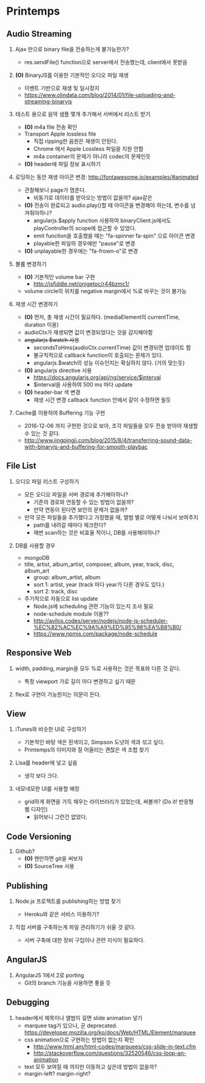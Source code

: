 # Printemps

## Audio Streaming
1. Ajax 만으로 binary file을 전송하는게 불가능한가?
    - res.sendFile() function으로 server에서 전송했는데, client에서 못받음

1. **(O)** BinaryJS를 이용한 기본적인 오디오 파일 재생
    - 이벤트 기반으로 재생 및 일시정지
    - <https://www.olindata.com/blog/2014/01/file-uploading-and-streaming-binaryjs>

1. 테스트 용으로 음악 샘플 몇개 추가해서 서버에서 리스트 받기
    - **(O)** m4a file 전송 확인
    - Transport Apple lossless file
        - 직접 ripping한 음원은 재생이 안된다.
        - Chrome 에서 Apple Lossless 파일을 지원 안함
        - m4a container의 문제가 아니라 codec의 문제인듯
    - **(O)** header에 파일 정보 표시하기

1. 로딩하는 동안 재생 아이콘 변경: <http://fontawesome.io/examples/#animated>
    - 관찰해보니 page가 멈춘다.
        - 비동기로 데이터를 받아오는 방법이 없을까? ajax같은
    - **(O)** 전송이 완료되고 audio.play()할 때 아이콘을 변경해야 하는데, 변수를 넘겨줘야하나?
        - angularjs.$apply function 사용하여 binaryClient.js에서도 playController의 scope에 접근할 수 있었다.
        - emit function을 호출했을 때는 "fa-spinner fa-spin" 으로 아이콘 변경
        - playable한 파일의 경우에만 "pause"로 변경
    - **(O)** unplayable한 경우에는 "fa-frown-o"로 변경

1. 볼륨 변경하기
    - **(O)** 기본적인 volume bar 구현
        - <http://jsfiddle.net/onigetoc/r44bzmc1/>
    - volume circle의 위치를 negative margin에서 %로 바꾸는 것이 불가능

1. 재생 시간 변경하기
    - **(O)** 먼저, 총 재생 시간이 필요하다. (mediaElement의 currentTime, duration 이용)
    - audioCtx가 재생되면 값이 변경되었다는 것을 감지해야함
    - ~~angularjs $watch 사용~~
        - secondsToHms(audioCtx.currentTime) 값이 변경되면 업데이트 함
        - 불규칙적으로 callback function이 호출되는 문제가 있다.
        - angularjs.$watch의 성능 이슈인지는 확실하지 않다. (거의 맞는듯)
    - **(O)** angularjs directive 사용
        - <https://docs.angularjs.org/api/ng/service/$interval>
        - $interval을 사용하여 500 ms 마다 update
    - **(O)** header-bar 색 변경
        - 재생 시간 변경 callback function 안에서 같이 수정하면 될듯

1. Cache를 이용하여 Buffering 기능 구현
    - 2016-12-06 까지 구현한 것으로 보아, 조각 파일들을 모두 전송 받아야 재생할 수 있는 것 같다.
    - <http://www.jingpingji.com/blog/2015/8/4/transferring-sound-data-with-binaryjs-and-buffering-for-smooth-playbac>


## File List
1. 오디오 파일 리스트 구성하기
    - 모든 오디오 파일을 서버 경로에 추가해아하나?
        - 기존의 경로와 연동할 수 있는 방법이 없을까?
        - 만약 연동이 된다면 보안의 문제가 없을까?
    - 만약 모든 파일들을 추가했다고 가정했을 때, 앨범 별로 어떻게 나눠서 보여주지
        - path를 내려갈 때마다 체크한다?
        - 매번 scan하는 것은 비효울 적이니, DB를 사용해야하나?

1. DB를 사용할 경우
    - mongoDB
    - title, artist, album_artist, composer, album, year, track, disc, album_art
        - group: album_artist, album
        - sort 1: artist, year (track 마다 year가 다른 경우도 있다.)
        - sort 2: track, disc
    - 주기적으로 자동으로 list update
        - Node.js에 scheduling 관련 기능이 있는지 조사 필요
        - node-schedule module 이용??
        - <http://avilos.codes/server/nodejs/node-js-scheduler-%EC%82%AC%EC%9A%A9%ED%95%98%EA%B8%B0/>
        - <https://www.npmjs.com/package/node-schedule>


## Responsive Web
1. width, padding, margin을 모두 %로 사용하는 것은 목표와 다른 것 같다.
    - 특정 viewport 가로 길이 마다 변경하고 싶기 때문

1. flex로 구현이 가능한지는 의문이 든다.


## View
1. iTunes와 비슷한 UI로 구성하기
    - 기본적인 바탕 색은 흰색이고, Simpson 도넛의 색과 섞고 싶다.
    - Printemps의 이미지와 잘 어울리는 괜찮은 색 조합 찾기

1. Lisa를 header에 넣고 싶음
    - 생각 보다 크다.

1. 네모네모한 UI를 사용할 예정
    - grid하게 화면을 가득 채우는 라이브러리가 있었는데, 써볼까? \(Do it! 반응형 웹 디자인\)
        - 읽어보니 그런건 없었다.


## Code Versioning
1. Github?
    - **(O)** 왠만하면 git을 써보자
    - **(O)** SourceTree 사용


## Publishing
1. Node.js 프로젝트를 publishing하는 방법 찾기
    - Heroku와 같은 서비스 이용하기?

1. 직접 서버를 구축하는게 파일 관리하기가 쉬울 것 같다.
    - 서버 구축에 대한 장비 구입이나 관련 지식이 필요하다.


## AngularJS
1. AngularJS 1에서 2로 porting
    - Git의 branch 기능을 사용하면 좋을 듯


## Debugging
1. header에서 제목이나 앨범이 길면 slide animation 넣기
    - marquee tag가 있으나, 곧 deprecated. <https://developer.mozilla.org/ko/docs/Web/HTML/Element/marquee>
    - css animation으로 구현하는 방법이 없는지 확인 
        - <http://www.html.am/html-codes/marquees/css-slide-in-text.cfm>
        - <http://stackoverflow.com/questions/32520546/css-loop-an-animation>
    - text 모두 보여질 때 까지만 이동하고 싶은데 방법이 없을까?
    - margin-left? margin-right?

